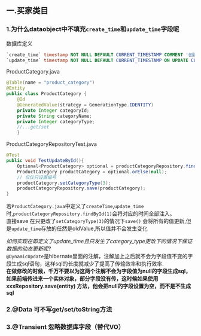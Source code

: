 ## 一.买家类目
### 1.为什么dataobject中不填充`create_time`和`update_time`字段呢  
数据库定义
```sql
`create_time` timestamp NOT NULL DEFAULT CURRENT_TIMESTAMP COMMENT '创建时间',
`update_time` timestamp NOT NULL DEFAULT CURRENT_TIMESTAMP ON UPDATE CURRENT_TIMESTAMP COMMENT '修改时间,当发生跟新时 自动填入当前时间',
```
ProductCategory.java
```java
@Table(name = "product_category")
@Entity
public class ProductCategory {
    @Id
    @GeneratedValue(strategy = GenerationType.IDENTITY)
    private Integer categoryId;
    private String categoryName;
    private Integer categoryType;
    //...get/set
    }
```
ProductCategoryRepositoryTest.java
```java
@Test
public void TestUpdateById(){
    Optional<ProductCategory> optional = productCategoryRepository.findById(1);
    ProductCategory productCategory = optional.orElse(null);
    // 仅仅只设置编号
    productCategory.setCategoryType(3);
    productCategoryRepository.save(productCategory);
}
```
若`ProductCategory.java`中定义了`createTime`,`update_time`时,`productCategoryRepository.findById(1)`会将对应的时间全部注入。  
直接save 在只更改了`setCategoryType(3)`的情况下`save()` 会将所有的值更新,但是`update_time`存放的任然是oldValue,所以值并不会发生变化  

*如何实现在即定义了update_time且只发生了category_type更改下的情况下保证数据的动态更新呢?*  
`@DynamicUpdate`是hibernate里面的注解，注解加上之后就不会为字段值不变的字段生成sql语句，这样sql的长度就减少了提高了传输效率和执行效率.  
**在做修改的时候，千万不要以为这两个注解不会为字段值为null的字段生成sql，如果前端传进来一个实体对象，部分字段没有传，这时候如果使用xxxRepository.save(entity) 方法，他会把null的字段设置为空，而不是不生成sql**

### 2.@Data 可不写get/set/toString方法
### 3.@Transient 忽略数据库字段（替代VO）
